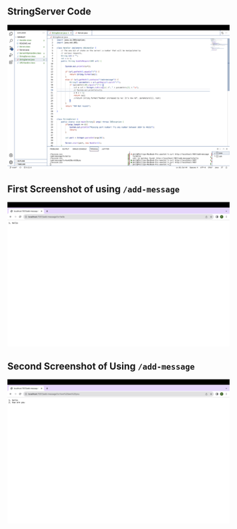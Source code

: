 ## StringServer Code
![Image](Labreport2code.jpg)

##  First Screenshot of using `/add-message`
![Image](Labreport2screenshot.jpg)


## Second Screenshot of Using `/add-message`
![Image](Labreport2screenshot2.jpg)
